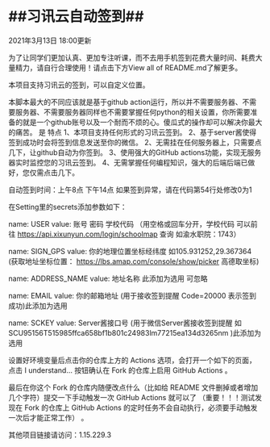 # ##习讯云自动签到##
2021年3月13日 18:00更新

为了让同学们更加认真、更加专注听课，而不去用手机签到花费大量时间、耗费大量精力，请自行合理使用！请点击下方View all of README.md了解更多。

本项目支持习讯云的签到，可以自定义位置。

本脚本最大的不同应该就是基于github action运行，所以并不需要服务器、不需要服务器、不需要服务器同样也不需要掌握任何python的相关设置，你所需要准备的就是一个github账号以及一个耐而不烦的心。傻瓜式的操作却可以解决你最大的痛苦。
是
特点
1、本项目支持任何形式的习讯云签到。
2、基于server酱使得签到成功时会将签到信息发送至你的微信。
2、无需挂在任何服务器上，只需要点几下，让github自动为你签到。
3、使用强大的GitHub actions功能，实现无服务器实时监控您的习讯云签到。
4、无需掌握任何编程知识，强大的后端后端已做好，您仅需点击几下。

自动签到时间：上午8点 下午14点 
如果签到异常，请在代码第54行处修改0为1

在Setting里的secrets添加参数如下：

name: USER
value: 账号 密码 学校代码  （用空格或回车分开，学校代码 可以前往 https://api.xixunyun.com/login/schoolmap 查询 如渝水职院：1743）

name: SIGN_GPS
value: 你的地理位置坐标经纬度 如105.931252,29.367364   (获取地址坐标位置： https://lbs.amap.com/console/show/picker 高德取坐标)

name: ADDRESS_NAME
value: 地址名称    此添加为选用 可忽略

name: EMAIL
value: 你的邮箱地址     (用于接收签到提醒  Code=20000 表示签到成功)此添加为选用

name: SCKEY
value: Server酱接口号  (用于微信Server酱接收签到提醒 如SCU95156T515985ffca658bf1b801c24983lm77215ea134d3265nm )此添加为选用


设置好环境变量后点击你的仓库上方的 Actions 选项，会打开一个如下的页面，点击 I understand... 按钮确认在 Fork 的仓库上启用 GitHub Actions 。

最后在你这个 Fork 的仓库内随便改点什么（比如给 README 文件删掉或者增加几个字符）提交一下手动触发一次 GitHub Actions 就可以了 （重要！！！测试发现在 Fork 的仓库上 GitHub Actions 的定时任务不会自动执行，必须要手动触发一次后才能正常工作） 。

其他项目链接请访问：1.15.229.3
